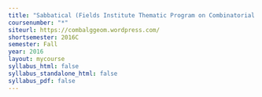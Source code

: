 ```yaml
---
title: "Sabbatical (Fields Institute Thematic Program on Combinatorial Algebraic Geometry)"
coursenumber: "*"
siteurl: https://combalggeom.wordpress.com/
shortsemester: 2016C
semester: Fall
year: 2016
layout: mycourse
syllabus_html: false
syllabus_standalone_html: false
syllabus_pdf: false
---
```

